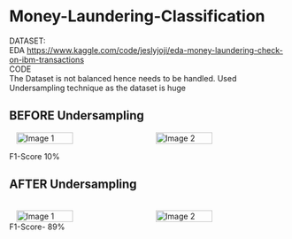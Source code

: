 # Money-Laundering-Classification
DATASET:<br>
EDA https://www.kaggle.com/code/jeslyjoji/eda-money-laundering-check-on-ibm-transactions <br>
CODE<br>
The Dataset is not balanced hence needs to be handled.
Used Undersampling technique as the dataset is huge<br>


<h2>BEFORE Undersampling</h2>
<div style="display: flex; justify-content: space-around;">
    <img src="https://github.com/user-attachments/assets/802aea5a-9a3f-4cec-8a10-f4f29c225e84" alt="Image 1" style="width: 45%; height: auto;">
    <img src="https://github.com/user-attachments/assets/abeb6c6d-639e-4fe2-ba74-5cbf429d615e" alt="Image 2" style="width: 45%; height: auto;">
</div>


F1-Score 10%

<h2>AFTER Undersampling </h2><br>
<div style="display: flex; justify-content: space-around;">
    <img src="https://github.com/user-attachments/assets/6a3ac762-d7df-4e66-9398-a1d5e343daac" alt="Image 1" style="width: 45%; height: auto;">
    <img src="https://github.com/user-attachments/assets/1e3cf446-eb5c-4030-95ce-54e40070b265" alt="Image 2" style="width: 45%; height: auto;">
</div>
F1-Score- 89%

